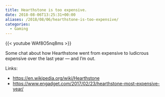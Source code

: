 ```yaml
---
title: Hearthstone is too expensive.
date: 2018-08-06T13:25:31+00:00
aliases: /2018/08/06/hearthstone-is-too-expensive/
categories:
  - Gaming
---
```


{{< youtube WAf8O5nq8ms >}}

Some chat about how Hearthstone went from expensive to ludicrous expensive over the last year &#8212; and I&#8217;m out.

Links:

- <https://en.wikipedia.org/wiki/Hearthstone>
- <https://www.engadget.com/2017/02/23/hearthstone-most-expensive-year/>
